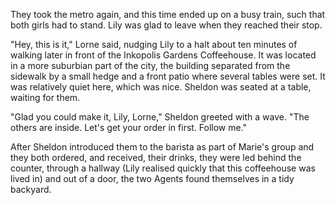 They took the metro again, and this time ended up on a busy train, such that both girls had to stand. Lily was glad to leave when they reached their stop.

"Hey, this is it," Lorne said, nudging Lily to a halt about ten minutes of walking later in front of the Inkopolis Gardens Coffeehouse. It was located in a more suburbian part of the city, the building separated from the sidewalk by a small hedge and a front patio where several tables were set. It was relatively quiet here, which was nice. Sheldon was seated at a table, waiting for them.

"Glad you could make it, Lily, Lorne," Sheldon greeted with a wave. "The others are inside. Let's get your order in first. Follow me."

After Sheldon introduced them to the barista as part of Marie's group and they both ordered, and received, their drinks, they were led behind the counter, through a hallway (Lily realised quickly that this coffeehouse was lived in) and out of a door, the two Agents found themselves in a tidy backyard.